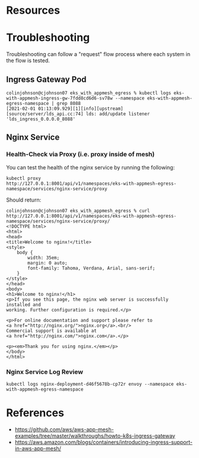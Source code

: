 # Resources

# Troubleshooting

Troubleshooting can follow a "request" flow process where each system in the flow is tested.

## Ingress Gateway Pod

```
colinjohnson@cjohnson07 eks_with_appmesh_egress % kubectl logs eks-with-appmesh-ingress-gw-7fdd8cd6d6-sv78w --namespace eks-with-appmesh-egress-namespace | grep 8088
[2021-02-01 01:13:09.929][1][info][upstream] [source/server/lds_api.cc:74] lds: add/update listener 'lds_ingress_0.0.0.0_8088'
```

## Nginx Service

### Health-Check via Proxy (i.e. proxy inside of mesh)

You can test the health of the nginx service by running the following:

```
kubectl proxy
http://127.0.0.1:8001/api/v1/namespaces/eks-with-appmesh-egress-namespace/services/nginx-service/proxy
```

Should return:

```
colinjohnson@cjohnson07 eks_with_appmesh_egress % curl http://127.0.0.1:8001/api/v1/namespaces/eks-with-appmesh-egress-namespace/services/nginx-service/proxy/ 
<!DOCTYPE html>
<html>
<head>
<title>Welcome to nginx!</title>
<style>
    body {
        width: 35em;
        margin: 0 auto;
        font-family: Tahoma, Verdana, Arial, sans-serif;
    }
</style>
</head>
<body>
<h1>Welcome to nginx!</h1>
<p>If you see this page, the nginx web server is successfully installed and
working. Further configuration is required.</p>

<p>For online documentation and support please refer to
<a href="http://nginx.org/">nginx.org</a>.<br/>
Commercial support is available at
<a href="http://nginx.com/">nginx.com</a>.</p>

<p><em>Thank you for using nginx.</em></p>
</body>
</html>
```

### Nginx Service Log Review

```
kubectl logs nginx-deployment-d46f5678b-cp72r envoy --namespace eks-with-appmesh-egress-namespace
```

# References

- https://github.com/aws/aws-app-mesh-examples/tree/master/walkthroughs/howto-k8s-ingress-gateway
- https://aws.amazon.com/blogs/containers/introducing-ingress-support-in-aws-app-mesh/
